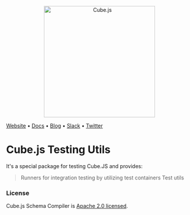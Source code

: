 <p align="center"><a href="https://cube.dev"><img src="https://i.imgur.com/zYHXm4o.png" alt="Cube.js" width="300px"></a></p>

[Website](https://cube.dev) • [Docs](https://cube.dev/docs) • [Blog](https://cube.dev/blog) • [Slack](https://slack.cube.dev) • [Twitter](https://twitter.com/thecubejs)

# Cube.js Testing Utils

It's a special package for testing Cube.JS and provides:

> Runners for integration testing by utilizing test containers
> Test utils

### License

Cube.js Schema Compiler is [Apache 2.0 licensed](./LICENSE).
